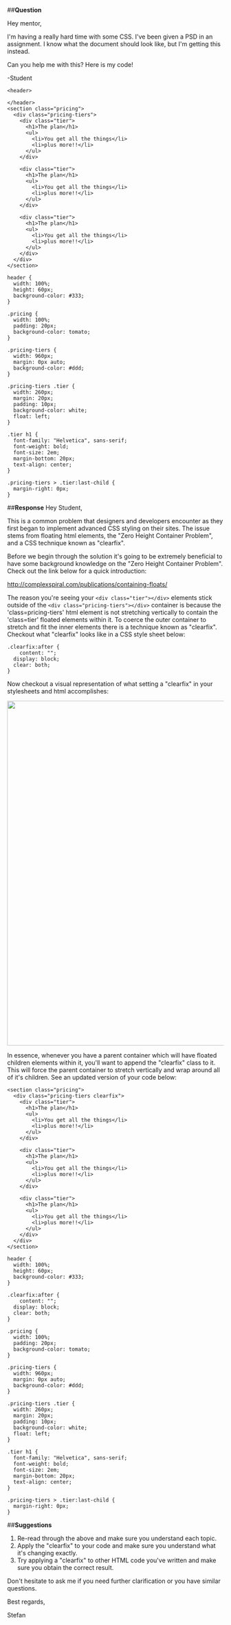 ##**Question**

Hey mentor,

I'm having a really hard time with some CSS. I've been given a PSD in an assignment. I know what the document should look like, but I'm getting this instead.

Can you help me with this? Here is my code!

-Student

```
<header>

</header>
<section class="pricing">
  <div class="pricing-tiers">
    <div class="tier">
      <h1>The plan</h1>
      <ul>
        <li>You get all the things</li>
        <li>plus more!!</li>
      </ul>
    </div>

    <div class="tier">
      <h1>The plan</h1>
      <ul>
        <li>You get all the things</li>
        <li>plus more!!</li>
      </ul>
    </div>

    <div class="tier">
      <h1>The plan</h1>
      <ul>
        <li>You get all the things</li>
        <li>plus more!!</li>
      </ul>
    </div>
  </div>
</section>
```

```
header {
  width: 100%;
  height: 60px;
  background-color: #333;
}

.pricing {
  width: 100%;
  padding: 20px;
  background-color: tomato;
}

.pricing-tiers {
  width: 960px;
  margin: 0px auto;
  background-color: #ddd;
}

.pricing-tiers .tier {
  width: 260px;
  margin: 20px;
  padding: 10px;
  background-color: white;
  float: left;
}

.tier h1 {
  font-family: "Helvetica", sans-serif;
  font-weight: bold;
  font-size: 2em;
  margin-bottom: 20px;
  text-align: center;
}

.pricing-tiers > .tier:last-child {
  margin-right: 0px;
}
```

##**Response**
Hey Student,

This is a common problem that designers and developers encounter as they first began to implement advanced CSS styling on their sites. The issue stems from floating html elements, the "Zero Height Container Problem", and a CSS technique known as "clearfix".

Before we begin through the solution it's going to be extremely beneficial to have some background knowledge on the "Zero Height Container Problem". Check out the link below for a quick introduction:

<a href='http://complexspiral.com/publications/containing-floats/'>http://complexspiral.com/publications/containing-floats/
</a>

The reason you're seeing your `<div class="tier"></div>` elements stick outside of the `<div class="pricing-tiers"></div>` container is because the 'class=pricing-tiers' html element is not stretching vertically to contain the 'class=tier' floated elements within it. To coerce the outer container to stretch and fit the inner elements there is a technique known as "clearfix". Checkout what "clearfix" looks like in a CSS style sheet below:

```
.clearfix:after {
	content: "";
  display: block;
  clear: both;
}
```

Now checkout a visual representation of what setting a "clearfix" in your stylesheets and html accomplishes:

<img src="http://i.stack.imgur.com/gYRqS.jpg" width="800px"/>

In essence, whenever you have a parent container which will have floated children elements within it, you'll want to append the "clearfix" class to it. This will force the parent container to stretch vertically and wrap around all of it's children. See an updated version of your code below:

```
<section class="pricing">
  <div class="pricing-tiers clearfix">
    <div class="tier">
      <h1>The plan</h1>
      <ul>
        <li>You get all the things</li>
        <li>plus more!!</li>
      </ul>
    </div>

    <div class="tier">
      <h1>The plan</h1>
      <ul>
        <li>You get all the things</li>
        <li>plus more!!</li>
      </ul>
    </div>

    <div class="tier">
      <h1>The plan</h1>
      <ul>
        <li>You get all the things</li>
        <li>plus more!!</li>
      </ul>
    </div>
  </div>
</section>
```

```
header {
  width: 100%;
  height: 60px;
  background-color: #333;
}

.clearfix:after {
	content: "";
  display: block;
  clear: both;
}

.pricing {
  width: 100%;
  padding: 20px;
  background-color: tomato;
}

.pricing-tiers {
  width: 960px;
  margin: 0px auto;
  background-color: #ddd;
}

.pricing-tiers .tier {
  width: 260px;
  margin: 20px;
  padding: 10px;
  background-color: white;
  float: left;
}

.tier h1 {
  font-family: "Helvetica", sans-serif;
  font-weight: bold;
  font-size: 2em;
  margin-bottom: 20px;
  text-align: center;
}

.pricing-tiers > .tier:last-child {
  margin-right: 0px;
}

```

##**Suggestions**
1. Re-read through the above and make sure you understand each topic.
2. Apply the "clearfix" to your code and make sure you understand what it's changing exactly.
3. Try applying a "clearfix" to other HTML code you've written and make sure you obtain the correct result.

Don't hesitate to ask me if you need further clarification or you have similar questions.

Best regards,

Stefan
